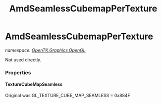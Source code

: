﻿---
title: AmdSeamlessCubemapPerTexture
---

# AmdSeamlessCubemapPerTexture
_namespace: [OpenTK.Graphics.OpenGL](N-OpenTK.Graphics.OpenGL.html)_

Not used directly.



### Properties

#### TextureCubeMapSeamless
Original was GL_TEXTURE_CUBE_MAP_SEAMLESS = 0x884F


